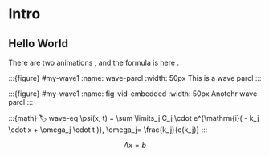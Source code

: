 
# Intro

## Hello World

There are two animations [](#wave-parcl), and the formula is here [](#wave-eq).



:::{figure} #my-wave1
:name: wave-parcl
:width: 50px
This is a wave parcl
:::



:::{figure} #my-wave1
:name: fig-vid-embedded
:width: 50px
Anotehr wave parcl
:::


:::{math}
:label: wave-eq
\psi(x, t) = \sum \limits_j C_j \cdot e^{\mathrm{i}( - k_j \cdot x + \omega_j \cdot t )}, \omega_j= \frac{k_j}{c(k_j)}
:::

$$ \label{one-liner} Ax=b $$



